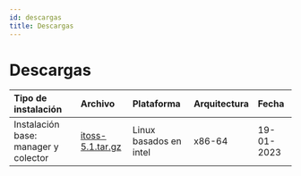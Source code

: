 ```yaml
---
id: descargas
title: Descargas
---
```


# Descargas

| Tipo de instalación | Archivo | Plataforma | Arquitectura |   Fecha   |
|  :---  |  :---  |  :---  |  :---  |  :---  |
| Instalación base: manager y colector | [itoss-5.1.tar.gz](https://github.com/fmalaspina/itoss.ar/releases/download/5.1/itoss-v5.1.tar.gz) | Linux basados en intel | x86-64 |  19-01-2023 |
